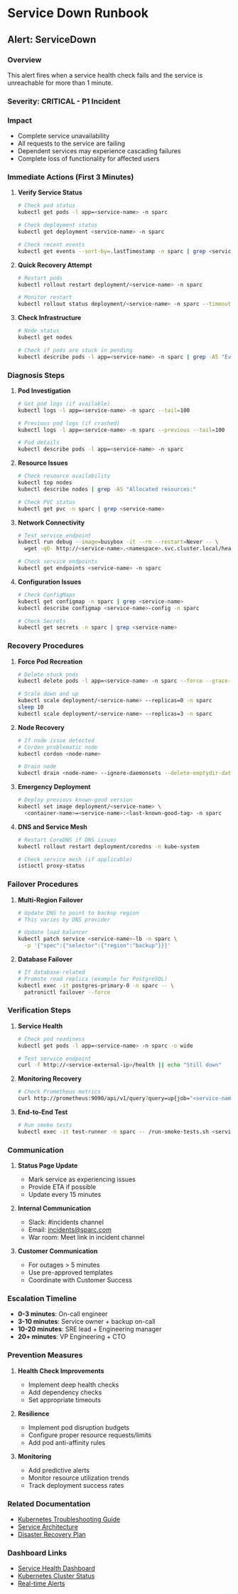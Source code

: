 # Service Down Runbook

## Alert: ServiceDown

### Overview
This alert fires when a service health check fails and the service is unreachable for more than 1 minute.

### Severity: CRITICAL - P1 Incident

### Impact
- Complete service unavailability
- All requests to the service are failing
- Dependent services may experience cascading failures
- Complete loss of functionality for affected users

### Immediate Actions (First 3 Minutes)

1. **Verify Service Status**
   ```bash
   # Check pod status
   kubectl get pods -l app=<service-name> -n sparc
   
   # Check deployment status
   kubectl get deployment <service-name> -n sparc
   
   # Check recent events
   kubectl get events --sort-by=.lastTimestamp -n sparc | grep <service-name>
   ```

2. **Quick Recovery Attempt**
   ```bash
   # Restart pods
   kubectl rollout restart deployment/<service-name> -n sparc
   
   # Monitor restart
   kubectl rollout status deployment/<service-name> -n sparc --timeout=60s
   ```

3. **Check Infrastructure**
   ```bash
   # Node status
   kubectl get nodes
   
   # Check if pods are stuck in pending
   kubectl describe pods -l app=<service-name> -n sparc | grep -A5 "Events:"
   ```

### Diagnosis Steps

1. **Pod Investigation**
   ```bash
   # Get pod logs (if available)
   kubectl logs -l app=<service-name> -n sparc --tail=100
   
   # Previous pod logs (if crashed)
   kubectl logs -l app=<service-name> -n sparc --previous --tail=100
   
   # Pod details
   kubectl describe pods -l app=<service-name> -n sparc
   ```

2. **Resource Issues**
   ```bash
   # Check resource availability
   kubectl top nodes
   kubectl describe nodes | grep -A5 "Allocated resources:"
   
   # Check PVC status
   kubectl get pvc -n sparc | grep <service-name>
   ```

3. **Network Connectivity**
   ```bash
   # Test service endpoint
   kubectl run debug --image=busybox -it --rm --restart=Never -- \
     wget -qO- http://<service-name>.<namespace>.svc.cluster.local/health
   
   # Check service endpoints
   kubectl get endpoints <service-name> -n sparc
   ```

4. **Configuration Issues**
   ```bash
   # Check ConfigMaps
   kubectl get configmap -n sparc | grep <service-name>
   kubectl describe configmap <service-name>-config -n sparc
   
   # Check Secrets
   kubectl get secrets -n sparc | grep <service-name>
   ```

### Recovery Procedures

1. **Force Pod Recreation**
   ```bash
   # Delete stuck pods
   kubectl delete pods -l app=<service-name> -n sparc --force --grace-period=0
   
   # Scale down and up
   kubectl scale deployment/<service-name> --replicas=0 -n sparc
   sleep 10
   kubectl scale deployment/<service-name> --replicas=3 -n sparc
   ```

2. **Node Recovery**
   ```bash
   # If node issue detected
   # Cordon problematic node
   kubectl cordon <node-name>
   
   # Drain node
   kubectl drain <node-name> --ignore-daemonsets --delete-emptydir-data
   ```

3. **Emergency Deployment**
   ```bash
   # Deploy previous known-good version
   kubectl set image deployment/<service-name> \
     <container-name>=<service-name>:<last-known-good-tag> -n sparc
   ```

4. **DNS and Service Mesh**
   ```bash
   # Restart CoreDNS if DNS issues
   kubectl rollout restart deployment/coredns -n kube-system
   
   # Check service mesh (if applicable)
   istioctl proxy-status
   ```

### Failover Procedures

1. **Multi-Region Failover**
   ```bash
   # Update DNS to point to backup region
   # This varies by DNS provider
   
   # Update load balancer
   kubectl patch service <service-name>-lb -n sparc \
     -p '{"spec":{"selector":{"region":"backup"}}}'
   ```

2. **Database Failover**
   ```bash
   # If database-related
   # Promote read replica (example for PostgreSQL)
   kubectl exec -it postgres-primary-0 -n sparc -- \
     patronictl failover --force
   ```

### Verification Steps

1. **Service Health**
   ```bash
   # Check pod readiness
   kubectl get pods -l app=<service-name> -n sparc -o wide
   
   # Test service endpoint
   curl -f http://<service-external-ip>/health || echo "Still down"
   ```

2. **Monitoring Recovery**
   ```bash
   # Check Prometheus metrics
   curl http://prometheus:9090/api/v1/query?query=up{job="<service-name>"}
   ```

3. **End-to-End Test**
   ```bash
   # Run smoke tests
   kubectl exec -it test-runner -n sparc -- /run-smoke-tests.sh <service-name>
   ```

### Communication

1. **Status Page Update**
   - Mark service as experiencing issues
   - Provide ETA if possible
   - Update every 15 minutes

2. **Internal Communication**
   - Slack: #incidents channel
   - Email: incidents@sparc.com
   - War room: Meet link in incident channel

3. **Customer Communication**
   - For outages > 5 minutes
   - Use pre-approved templates
   - Coordinate with Customer Success

### Escalation Timeline

- **0-3 minutes**: On-call engineer
- **3-10 minutes**: Service owner + backup on-call
- **10-20 minutes**: SRE lead + Engineering manager
- **20+ minutes**: VP Engineering + CTO

### Prevention Measures

1. **Health Check Improvements**
   - Implement deep health checks
   - Add dependency checks
   - Set appropriate timeouts

2. **Resilience**
   - Implement pod disruption budgets
   - Configure proper resource requests/limits
   - Add pod anti-affinity rules

3. **Monitoring**
   - Add predictive alerts
   - Monitor resource utilization trends
   - Track deployment success rates

### Related Documentation
- [Kubernetes Troubleshooting Guide](https://wiki.sparc.com/k8s-troubleshooting)
- [Service Architecture](https://wiki.sparc.com/services/<service-name>)
- [Disaster Recovery Plan](https://wiki.sparc.com/disaster-recovery)

### Dashboard Links
- [Service Health Dashboard](https://grafana.sparc.com/d/sparc-service-health)
- [Kubernetes Cluster Status](https://grafana.sparc.com/d/sparc-k8s-cluster)
- [Real-time Alerts](https://grafana.sparc.com/d/sparc-real-time-error-alerts)